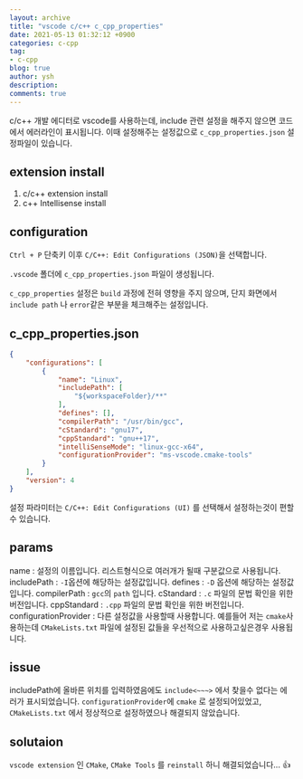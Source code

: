 ```yaml
---
layout: archive
title: "vscode c/c++ c_cpp_properties"
date: 2021-05-13 01:32:12 +0900
categories: c-cpp
tag:
- c-cpp
blog: true
author: ysh
description: 
comments: true
---
```


c/c++ 개발 에디터로 vscode를 사용하는데, include 관련 설정을 해주지 않으면 코드에서 에러라인이 표시됩니다. 
이때 설정해주는 설정값으로 `c_cpp_properties.json` 설정파일이 있습니다.
## extension install
1. c/c++ extension install
2. c++ Intellisense install


## configuration
`Ctrl + P` 단축키 이후 `C/C++: Edit Configurations (JSON)`을 선택합니다. 

`.vscode` 폴더에 `c_cpp_properties.json` 파일이 생성됩니다.

`c_cpp_properties` 설정은 `build` 과정에 전혀 영향을 주지 않으며, 단지 화면에서 `include path` 나 `error`같은 부분을 체크해주는 설정입니다.

## c_cpp_properties.json
``` json
{
    "configurations": [
        {
            "name": "Linux",
            "includePath": [
                "${workspaceFolder}/**"
            ],
            "defines": [],
            "compilerPath": "/usr/bin/gcc",
            "cStandard": "gnu17",
            "cppStandard": "gnu++17",
            "intelliSenseMode": "linux-gcc-x64",
            "configurationProvider": "ms-vscode.cmake-tools"
        }
    ],
    "version": 4
}
```


설정 파라미터는 `C/C++: Edit Configurations (UI)` 를 선택해서 설정하는것이 편할수 있습니다.

## params
name : 설정의 이름입니다. 리스트형식으로 여러개가 될때 구분값으로 사용됩니다.
includePath : `-I`옵션에 해당하는 설정값입니다.
defines : `-D` 옵션에 해당하는 설정값입니다.
compilerPath : `gcc`의 `path` 입니다.
cStandard : `.c` 파일의 문법 확인을 위한 버전입니다.
cppStandard : `.cpp` 파일의 문법 확인을 위한 버전입니다.
configurationProvider : 다른 설정값을 사용할때 사용합니다. 예를들어 저는 `cmake`사용하는데 `CMakeLists.txt` 파일에 설정된 값들을 우선적으로 사용하고싶은경우 사용됩니다.

## issue
includePath에 올바른 위치를 입력하였음에도 `include<~~~>` 에서 찾을수 없다는 에러가 표시되었습니다. `configurationProvider`에 `cmake` 로 설정되어있었고, `CMakeLists.txt` 에서 정상적으로 설정하였으나 해결되지 않았습니다.

## solutaion
`vscode extension` 인 `CMake`, `CMake Tools` 를 `reinstall` 하니 해결되었습니다... 👍